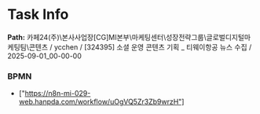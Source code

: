 # Task Info

**Path:** 카페24(주)\본사사업장\[CG]MI본부\마케팅센터\성장전략그룹\글로벌디지털마케팅팀\콘텐츠 / ycchen / [324395] 소셜 운영 콘텐츠 기획 _ 티웨이항공 뉴스 수집 / 2025-09-01_00-00-00

### BPMN
- ["https://n8n-mi-029-web.hanpda.com/workflow/uOgVQ5Zr3Zb9wrzH"]

